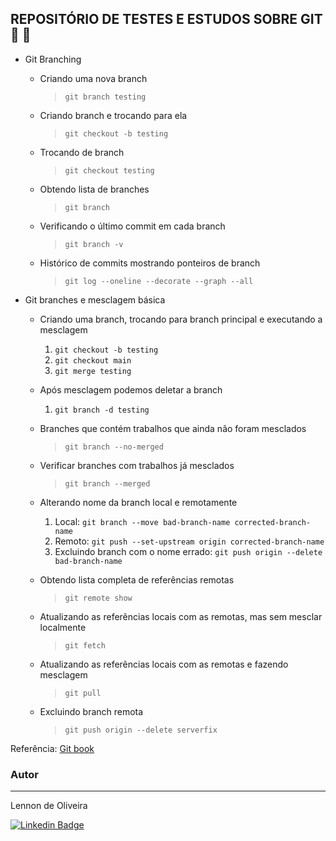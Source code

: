 ## REPOSITÓRIO DE TESTES E ESTUDOS SOBRE GIT :open_file_folder: 🚀


- Git Branching
    * Criando uma nova branch 
        > `git branch testing`
    * Criando branch e trocando para ela
        > `git checkout -b testing`
    * Trocando de branch
        > `git checkout testing`
    * Obtendo lista de branches
        > `git branch`
    * Verificando o último commit em cada branch
        > `git branch -v`  
    * Histórico de commits mostrando ponteiros de branch
        > `git log --oneline --decorate --graph --all`

- Git branches e mesclagem básica
   * Criando uma branch, trocando para branch principal e executando a mesclagem
      1. `git checkout -b testing` 
      2. `git checkout main`
      3. `git merge testing`
   
   * Após mesclagem podemos deletar a branch
      1. `git branch -d testing`  
   
   * Branches que contém trabalhos que ainda não foram mesclados
      > `git branch --no-merged`

   * Verificar branches com trabalhos já mesclados
      > `git branch --merged`
   
   * Alterando nome da branch local e remotamente
     1. Local: `git branch --move bad-branch-name corrected-branch-name`
     2. Remoto: `git push --set-upstream origin corrected-branch-name` 
     3. Excluindo branch com o nome errado: `git push origin --delete bad-branch-name`
    
    * Obtendo lista completa de referências remotas
      > `git remote show`
    
    * Atualizando as referências locais com as remotas, mas sem mesclar localmente
      > `git fetch`
    
    * Atualizando as referências locais com as remotas e fazendo mesclagem
      > `git pull`
    * Excluindo branch remota
      > `git push origin --delete serverfix`

Referência:
<a href="https://git-scm.com/book/en/v2">Git book</a>

### Autor
---

Lennon de Oliveira
 


 [![Linkedin Badge](https://img.shields.io/badge/-Lennon-blue?style=flat-square&logo=Linkedin&logoColor=white&link=https://www.linkedin.com/in/johnlennondeoliveira/)](https://www.linkedin.com/in/johnlennondeoliveira/) 
